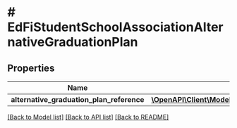 # # EdFiStudentSchoolAssociationAlternativeGraduationPlan

## Properties

Name | Type | Description | Notes
------------ | ------------- | ------------- | -------------
**alternative_graduation_plan_reference** | [**\OpenAPI\Client\Model\EdFiGraduationPlanReference**](EdFiGraduationPlanReference.md) |  |

[[Back to Model list]](../../README.md#models) [[Back to API list]](../../README.md#endpoints) [[Back to README]](../../README.md)
